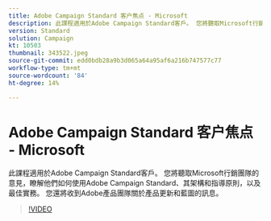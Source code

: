 ```yaml
---
title: Adobe Campaign Standard 客户焦点 - Microsoft
description: 此課程適用於Adobe Campaign Standard客戶。 您將聽取Microsoft行銷團隊的意見，分享他們如何使用Adobe Campaign Standard。
version: Standard
solution: Campaign
kt: 10503
thumbnail: 343522.jpeg
source-git-commit: edd0bdb28a9b3d065a64a95af6a216b747577c77
workflow-type: tm+mt
source-wordcount: '84'
ht-degree: 14%

---
```


# Adobe Campaign Standard 客户焦点 - Microsoft

此課程適用於Adobe Campaign Standard客戶。 您將聽取Microsoft行銷團隊的意見，瞭解他們如何使用Adobe Campaign Standard、其架構和指導原則，以及最佳實務。 您還將收到Adobe產品團隊關於產品更新和藍圖的訊息。

>[!VIDEO](https://video.tv.adobe.com/v/343522/?quality=12&learn=on)
